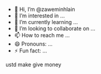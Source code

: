 - 👋 Hi, I’m @zaweminhlain
- 👀 I’m interested in ...
- 🌱 I’m currently learning ...
- 💞️ I’m looking to collaborate on ...
- 📫 How to reach me ...
- 😄 Pronouns: ...
- ⚡ Fun fact: ...

<!---
zaweminhlain/zaweminhlain is a ✨ special ✨ repository because its `README.md` (this file) appears on your GitHub profile.
You can click the Preview link to take a look at your changes.
---> ustd make give money 
